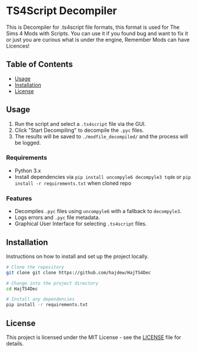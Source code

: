 # TS4Script Decompiler
This is Decompiler for .ts4script file formats, this format is used for The Sims 4 Mods with Scripts.
You can use it if you found bug and want to fix it or just you are curious what is under the engine, Remember Mods can have Licences!


## Table of Contents

- [Usage](#usage)
- [Installation](#installation)
- [License](#license)

## Usage
1. Run the script and select a `.ts4script` file via the GUI.
2. Click "Start Decompiling" to decompile the `.pyc` files.
3. The results will be saved to `./modfile_decompiled/` and the process will be logged.

### Requirements
- Python 3.x
- Install dependencies via `pip install uncompyle6 decompyle3 tqdm` or `pip install -r requirements.txt` when cloned repo

### Features
- Decompiles `.pyc` files using `uncompyle6` with a fallback to `decompyle3`.
- Logs errors and `.pyc` file metadata.
- Graphical User Interface for selecting `.ts4script` files.
 

## Installation

Instructions on how to install and set up the project locally.

```bash
# Clone the repository
git clone git clone https://github.com/hajdew/HajTS4Dec

# Change into the project directory
cd HajTS4Dec

# Install any dependencies
pip install -r requirements.txt
```

## License

This project is licensed under the MIT License - see the [LICENSE](./LICENSE) file for details.
